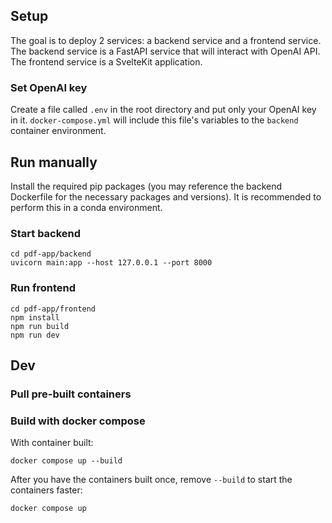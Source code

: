 ## Setup

The goal is to deploy 2 services: a backend service and a frontend service.
The backend service is a FastAPI service that will interact with OpenAI API.
The frontend service is a SvelteKit application.

### Set OpenAI key

Create a file called `.env` in the root directory and put only your OpenAI key in it.
`docker-compose.yml` will include this file's variables to the `backend` container environment.

## Run manually
Install the required pip packages (you may reference the backend Dockerfile for the necessary packages and versions). It is recommended to perform this in a conda environment.

### Start backend
```
cd pdf-app/backend
uvicorn main:app --host 127.0.0.1 --port 8000
```

### Run frontend
```
cd pdf-app/frontend
npm install
npm run build
npm run dev
```

## Dev

### Pull pre-built containers

### Build with docker compose

With container built:
```
docker compose up --build
```

After you have the containers built once, remove `--build` to start the containers faster:
```
docker compose up
```
